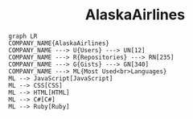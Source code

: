 <h1 align="center">AlaskaAirlines</h1>

```mermaid
graph LR
COMPANY_NAME{AlaskaAirlines}
COMPANY_NAME ---> U{Users} ---> UN[12]
COMPANY_NAME ---> R{Repositories} ---> RN[235]
COMPANY_NAME ---> G{Gists} ---> GN[340]
COMPANY_NAME ---> ML{Most Used<br>Languages}
ML --> JavaScript[JavaScript]
ML --> CSS[CSS]
ML --> HTML[HTML]
ML --> C#[C#]
ML --> Ruby[Ruby]
```
